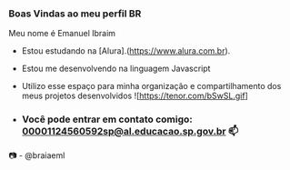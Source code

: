 ### Boas Vindas ao meu perfil BR

Meu nome é Emanuel Ibraim

- Estou estudando na [Alura].(https://www.alura.com.br).
- Estou me desenvolvendo na linguagem Javascript
- Utilizo esse espaço para minha organização e compartilhamento dos meus projetos desenvolvidos
![https://tenor.com/bSwSL.gif]

- ### Você pode entrar em contato comigo: 00001124560592sp@al.educacao.sp.gov.br 📫

📷 - @braiaeml
